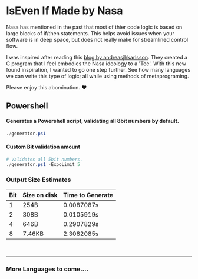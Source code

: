 # IsEven If Made by Nasa
Nasa has mentioned in the past that most of thier code logic is based on large blocks of if/then statements. This helps avoid issues when your software is in deep space, but does not really make for streamlined control flow.

I was inspired after reading this [blog by andreasjhkarlsson](https://andreasjhkarlsson.github.io//jekyll/update/2023/12/27/4-billion-if-statements.html). They created a C program that I feel embodies the Nasa ideology to a 'Tee'. With this new found inspiration, I wanted to go one step further. See how many languages we can write this type of logic; all while using methods of metaprograming.

Please enjoy this abomination. ❤️

## Powershell

#### Generates a Powershell script, validating all 8bit numbers by default. 

```Powershell
./generator.ps1
```

#### Custom Bit validation amount
```Powershell
# Validates all 5bit numbers.
./generator.ps1 -ExpoLimit 5
```

### Output Size Estimates
| Bit | Size on disk | Time to Generate |
| --- | --- | --- |
| 1 | 254B | 0.0087087s |
| 2 | 308B | 0.0105919s |
| 4 | 646B | 0.2907829s |
| 8 | 7.46KB | 2.3082085s |

<br>

---

### More Languages to come....